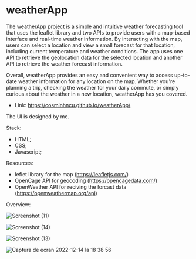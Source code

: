 # weatherApp
The weatherApp project is a simple and intuitive weather forecasting tool that uses the leaflet library and two APIs to provide users with a map-based interface and real-time weather information. By interacting with the map, users can select a location and view a small forecast for that location, including current temperature and weather conditions. The app uses one API to retrieve the geolocation data for the selected location and another API to retrieve the weather forecast information.

Overall, weatherApp provides an easy and convenient way to access up-to-date weather information for any location on the map. Whether you're planning a trip, checking the weather for your daily commute, or simply curious about the weather in a new location, weatherApp has you covered.

 
- Link: https://cosminhncu.github.io/weatherApp/

The UI is designed by me.

Stack:
- HTML;
- CSS;
- Javascript;

Resources:
- leflet library for the map (https://leafletjs.com/)
- OpenCage API for geocoding (https://opencagedata.com/)
- OpenWeather API for reciving the forcast data (https://openweathermap.org/api)

Overview:



![Screenshot (11)](https://user-images.githubusercontent.com/101092190/207656892-342491ba-69de-48c8-9e92-d540726556e1.png)

![Screenshot (14)](https://user-images.githubusercontent.com/101092190/207656943-bf8bdb7f-1527-45ed-8f89-760ecfc11d37.png)

![Screenshot (13)](https://user-images.githubusercontent.com/101092190/207656919-7e0b667c-f06b-4af2-86d4-ee4a1ccefe55.png)

![Captura de ecran 2022-12-14 la 18 38 56](https://user-images.githubusercontent.com/101092190/207656971-677f70fe-e82d-4270-b411-c60cc7624ad0.png)
